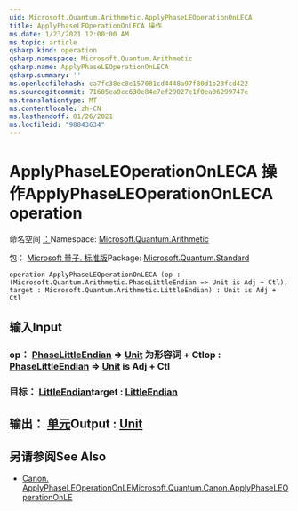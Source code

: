 ```yaml
---
uid: Microsoft.Quantum.Arithmetic.ApplyPhaseLEOperationOnLECA
title: ApplyPhaseLEOperationOnLECA 操作
ms.date: 1/23/2021 12:00:00 AM
ms.topic: article
qsharp.kind: operation
qsharp.namespace: Microsoft.Quantum.Arithmetic
qsharp.name: ApplyPhaseLEOperationOnLECA
qsharp.summary: ''
ms.openlocfilehash: ca7fc38ec8e157081cd4448a97f80d1b23fcd422
ms.sourcegitcommit: 71605ea9cc630e84e7ef29027e1f0ea06299747e
ms.translationtype: MT
ms.contentlocale: zh-CN
ms.lasthandoff: 01/26/2021
ms.locfileid: "98843634"
---
```

# <a name="applyphaseleoperationonleca-operation"></a><span data-ttu-id="68ce6-102">ApplyPhaseLEOperationOnLECA 操作</span><span class="sxs-lookup"><span data-stu-id="68ce6-102">ApplyPhaseLEOperationOnLECA operation</span></span>

<span data-ttu-id="68ce6-103">命名空间 [：](xref:Microsoft.Quantum.Arithmetic)</span><span class="sxs-lookup"><span data-stu-id="68ce6-103">Namespace: [Microsoft.Quantum.Arithmetic](xref:Microsoft.Quantum.Arithmetic)</span></span>

<span data-ttu-id="68ce6-104">包： [Microsoft 量子. 标准版](https://nuget.org/packages/Microsoft.Quantum.Standard)</span><span class="sxs-lookup"><span data-stu-id="68ce6-104">Package: [Microsoft.Quantum.Standard](https://nuget.org/packages/Microsoft.Quantum.Standard)</span></span>




```qsharp
operation ApplyPhaseLEOperationOnLECA (op : (Microsoft.Quantum.Arithmetic.PhaseLittleEndian => Unit is Adj + Ctl), target : Microsoft.Quantum.Arithmetic.LittleEndian) : Unit is Adj + Ctl
```


## <a name="input"></a><span data-ttu-id="68ce6-105">输入</span><span class="sxs-lookup"><span data-stu-id="68ce6-105">Input</span></span>

### <a name="op--phaselittleendian--unit--is-adj--ctl"></a><span data-ttu-id="68ce6-106">op： [PhaseLittleEndian](xref:Microsoft.Quantum.Arithmetic.PhaseLittleEndian) => [Unit](xref:microsoft.quantum.lang-ref.unit)  为形容词 + Ctl</span><span class="sxs-lookup"><span data-stu-id="68ce6-106">op : [PhaseLittleEndian](xref:Microsoft.Quantum.Arithmetic.PhaseLittleEndian) => [Unit](xref:microsoft.quantum.lang-ref.unit)  is Adj + Ctl</span></span>




### <a name="target--littleendian"></a><span data-ttu-id="68ce6-107">目标： [LittleEndian](xref:Microsoft.Quantum.Arithmetic.LittleEndian)</span><span class="sxs-lookup"><span data-stu-id="68ce6-107">target : [LittleEndian](xref:Microsoft.Quantum.Arithmetic.LittleEndian)</span></span>





## <a name="output--unit"></a><span data-ttu-id="68ce6-108">输出： [单元](xref:microsoft.quantum.lang-ref.unit)</span><span class="sxs-lookup"><span data-stu-id="68ce6-108">Output : [Unit](xref:microsoft.quantum.lang-ref.unit)</span></span>



## <a name="see-also"></a><span data-ttu-id="68ce6-109">另请参阅</span><span class="sxs-lookup"><span data-stu-id="68ce6-109">See Also</span></span>

- [<span data-ttu-id="68ce6-110">Canon. ApplyPhaseLEOperationOnLE</span><span class="sxs-lookup"><span data-stu-id="68ce6-110">Microsoft.Quantum.Canon.ApplyPhaseLEOperationOnLE</span></span>](xref:Microsoft.Quantum.Canon.ApplyPhaseLEOperationOnLE)